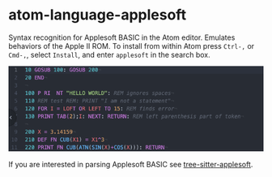 # atom-language-applesoft
Syntax recognition for Applesoft BASIC in the Atom editor.
Emulates behaviors of the Apple II ROM.
To install from within Atom press `Ctrl-,` or `Cmd-,`, select `Install`, and enter `applesoft` in the search box.

![Syntax highlights screenshot](screenshot.png)

If you are interested in parsing Applesoft BASIC see [tree-sitter-applesoft](https://github.com/dfgordon/tree-sitter-applesoft).

